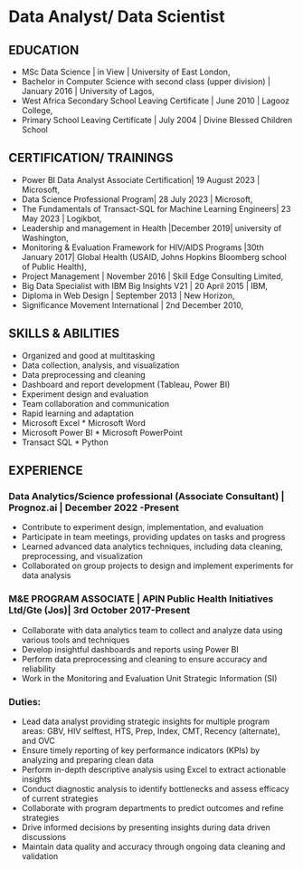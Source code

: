 # Data Analyst/ Data Scientist
## EDUCATION
*	MSc Data Science | in View | University of East London,
*	Bachelor in Computer Science with second class (upper division) | January 2016 | University of Lagos,
*	West Africa Secondary School Leaving Certificate | June 2010 | Lagooz College,
*	Primary School Leaving Certificate | July 2004 | Divine Blessed Children School
## CERTIFICATION/ TRAININGS
*	Power BI Data Analyst Associate Certification| 19 August 2023 | Microsoft,
*	Data Science Professional Program| 28 July 2023 | Microsoft,
*	The Fundamentals of Transact-SQL for Machine Learning Engineers| 23 May 2023 | Logikbot,
*	Leadership and management in Health |December 2019| university of Washington, 
*	Monitoring & Evaluation Framework for HIV/AIDS Programs |30th January 2017| Global Health (USAID, Johns Hopkins Bloomberg school of Public Health),
*	Project Management | November 2016 | Skill Edge Consulting Limited,
*	Big Data Specialist with IBM Big Insights V21 | 20 April 2015 | IBM,
*	Diploma in Web Design | September 2013 | New Horizon, 
*	Significance Movement International | 2nd December 2010,
## SKILLS & ABILITIES
*	Organized and good at multitasking
*	Data collection, analysis, and visualization
*	Data preprocessing and cleaning
*	Dashboard and report development (Tableau, Power BI)
*	Experiment design and evaluation
*	Team collaboration and communication
*	Rapid learning and adaptation
*	Microsoft Excel  	*	Microsoft Word  
*	Microsoft Power BI 	*	Microsoft PowerPoint 
*	Transact SQL 	*	Python
## EXPERIENCE
### Data Analytics/Science professional (Associate Consultant) | Prognoz.ai | December 2022 -Present
*	Contribute to experiment design, implementation, and evaluation
*	Participate in team meetings, providing updates on tasks and progress
*	Learned advanced data analytics techniques, including data cleaning, preprocessing, and visualization
*	Collaborated on group projects to design and implement experiments for data analysis
### M&E PROGRAM ASSOCIATE | APIN Public Health Initiatives Ltd/Gte (Jos)| 3rd October 2017-Present
*	Collaborate with data analytics team to collect and analyze data using various tools and techniques
*	Develop insightful dashboards and reports using Power BI
*	Perform data preprocessing and cleaning to ensure accuracy and reliability
*	Work in the Monitoring and Evaluation Unit Strategic Information (SI)
### Duties:
*	Lead data analyst providing strategic insights for multiple program areas: GBV, HIV selftest, HTS, Prep, Index, CMT, Recency (alternate), and OVC
*	Ensure timely reporting of key performance indicators (KPIs) by analyzing and preparing clean data
*	Perform in-depth descriptive analysis using Excel to extract actionable insights
*	Conduct diagnostic analysis to identify bottlenecks and assess efficacy of current strategies
*	Collaborate with program departments to predict outcomes and refine strategies
*	Drive informed decisions by presenting insights during data driven discussions
*	Maintain data quality and accuracy through ongoing data cleaning and validation
